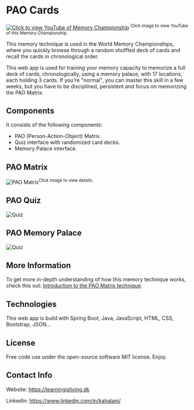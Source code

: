 # PAO Cards
<a href="https://www.youtube.com/watch?v=OApSOU7NIAw" target="_blank"><img src="https://learningisliving.dk/wp-content/uploads/2025/10/paocards-front-page.png" alt="Click to view YouTube of Memory Championship"></a>
<sup>Click image to view YouTube of this Memory Championship.</sup>

This memory technique is used in the World Memory Championships, where you quickly browse through a random shuffled deck of cards and recall the cards in chronological order.

This web app is used for training your memory capacity to memorize a full deck of cards, chronologically, using a memory palace, with 17 locations, each holding 3 cards.
If you're "normal", you can master this skill in a few weeks, but you have to be disciplined, persistent and focus on memorizing the PAO Matrix.

## Components
It consists of the following components:
- PAO (Person-Action-Object) Matrix.
- Quiz interface with randomized card decks.
- Memory Palace interface.

## PAO Matrix
<img src="https://i0.wp.com/learningisliving.dk/wp-content/uploads/2018/11/quiz-learning-cards.png" alt="PAO Matrix"><sup>Click image to view details.</sup>

## PAO Quiz
<img src="https://learningisliving.dk/wp-content/uploads/2025/10/paocards-quiz.png" alt="Quiz">

## PAO Memory Palace
<img align=center src="https://learningisliving.dk/wp-content/uploads/2025/10/paocards-palace.png" alt="Quiz">

## More Information
To get more in-depth understanding of how this memory technique works, check this out: [Introduction to the PAO Matrix technique](https://learningisliving.dk/2018/03/25/remember-carddeck/).

## Technologies
This web app is build with Spring Boot, Java, JavaScript, HTML, CSS, Bootstrap, JSON...

## License
Free code use under the open-source software MIT license. Enjoy.

## Contact Info
Website: https://learningisliving.dk

LinkedIn: https://www.linkedin.com/in/kahalani/
